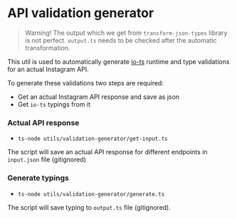 # API validation generator

> Warning! The output which we get from `transform-json-types` library is not perfect. `output.ts` needs to be checked after the automatic transformation.

This util is used to automatically generate [io-ts](https://github.com/gcanti/io-ts) runtime and type validations for an actual Instagram API. 

To generate these validations two steps are required:
- Get an actual Instagram API response and save as json
- Get `io-ts` typings from it

### Actual API response

- `ts-node utils/validation-generator/get-input.ts` 

The script will save an actual API response for different endpoints in `input.json` file (gitignored)

### Generate typings

- `ts-node utils/validation-generator/generate.ts`

The script will save typing to `output.ts` file (gitignored).